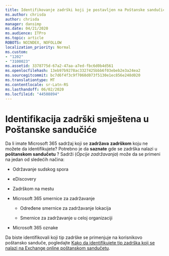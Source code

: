 ```yaml
---
title: Identifikovanje zadrški koji je postavljen na Poštanske sandučiće
ms.author: chrisda
author: chrisda
manager: dansimp
ms.date: 04/21/2020
ms.audience: ITPro
ms.topic: article
ROBOTS: NOINDEX, NOFOLLOW
localization_priority: Normal
ms.custom:
- "1202"
- "3100023"
ms.assetid: 3378775d-67a2-47aa-a7ed-fbc6d0b4d561
ms.openlocfilehash: 13eb97b9278ac3327425bbb6f03ebeb2e3a24ea2
ms.sourcegitcommit: bc7d6f4f3c9f7060d073f5130e1ec856e248d020
ms.translationtype: MT
ms.contentlocale: sr-Latn-RS
ms.lasthandoff: 06/02/2020
ms.locfileid: "44508894"
---
```

# <a name="identify-holds-placed-on-mailboxes"></a>Identifikacija zadrški smještena u Poštanske sandučiće

Da li imate Microsoft 365 sadržaj koji se **zadržava** **zadrškom** koju ne možete da identifikujete? Potrebno je da **saznate** gde se zadrška nalazi u **poštanskom sandučetu** ? Sadrži (*Opcije zadržavanja*) može da se primeni na jedan od sledećih načina:
  
- Održavanje sudskog spora

- eDiscovery

- Zadrškom na mestu

- Microsoft 365 smernice za zadržavanje 

  - Određene smernice za zadržavanje lokacija

  - Smernice za zadržavanje u celoj organizaciji

- Microsoft 365 oznake

Da biste identifikovali koji tip zadrške se primenjuje na korisnikovo poštansko sanduče, pogledajte [Kako da identifikujete tip zadrška koji se nalazi na Exchange online poštanskom sandučetu](https://docs.microsoft.com/microsoft-365/compliance/identify-a-hold-on-an-exchange-online-mailbox).
